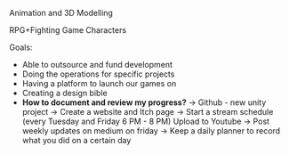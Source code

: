 Animation and 3D Modelling

RPG+Fighting Game Characters

Goals:

- Able to outsource and fund development
- Doing the operations for specific projects
- Having a platform to launch our games on
- Creating a design bible 
- **How to document and review my progress?**
-> Github - new unity project
-> Create a website and Itch page
-> Start a stream schedule (every Tuesday and Friday 6 PM - 8 PM)
	Upload to Youtube
-> Post weekly updates on medium on friday
-> Keep a daily planner to record what you did on a certain day